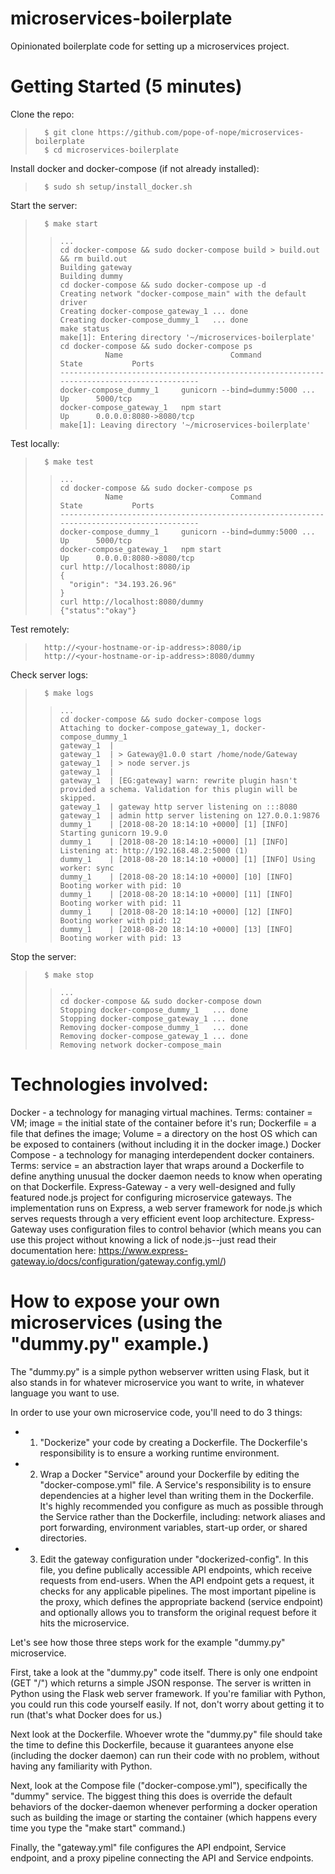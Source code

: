 # microservices-boilerplate
Opinionated boilerplate code for setting up a microservices project.

# Getting Started (5 minutes)
Clone the repo:
> 		$ git clone https://github.com/pope-of-nope/microservices-boilerplate
> 		$ cd microservices-boilerplate

Install docker and docker-compose (if not already installed):
> 		$ sudo sh setup/install_docker.sh

Start the server:
>   	$ make start
>>     ...
>>     cd docker-compose && sudo docker-compose build > build.out && rm build.out
>>     Building gateway
>>     Building dummy
>>     cd docker-compose && sudo docker-compose up -d
>>     Creating network "docker-compose_main" with the default driver
>>     Creating docker-compose_gateway_1 ... done
>>     Creating docker-compose_dummy_1   ... done
>>     make status
>>     make[1]: Entering directory '~/microservices-boilerplate'
>>     cd docker-compose && sudo docker-compose ps
>>               Name                        Command               State           Ports
>>     ------------------------------------------------------------------------------------------
>>     docker-compose_dummy_1     gunicorn --bind=dummy:5000 ...   Up      5000/tcp
>>     docker-compose_gateway_1   npm start                        Up      0.0.0.0:8080->8080/tcp
>>     make[1]: Leaving directory '~/microservices-boilerplate'

Test locally:
>   	$ make test
>>     ...
>>     cd docker-compose && sudo docker-compose ps
>>               Name                        Command               State           Ports
>>     ------------------------------------------------------------------------------------------
>>     docker-compose_dummy_1     gunicorn --bind=dummy:5000 ...   Up      5000/tcp
>>     docker-compose_gateway_1   npm start                        Up      0.0.0.0:8080->8080/tcp
>>     curl http://localhost:8080/ip
>>     {
>>       "origin": "34.193.26.96"
>>     }
>>     curl http://localhost:8080/dummy
>>     {"status":"okay"}

Test remotely:
>  		http://<your-hostname-or-ip-address>:8080/ip
>  		http://<your-hostname-or-ip-address>:8080/dummy

Check server logs:
>   	$ make logs
>>     ...
>>     cd docker-compose && sudo docker-compose logs
>>     Attaching to docker-compose_gateway_1, docker-compose_dummy_1
>>     gateway_1  |
>>     gateway_1  | > Gateway@1.0.0 start /home/node/Gateway
>>     gateway_1  | > node server.js
>>     gateway_1  |
>>     gateway_1  | [EG:gateway] warn: rewrite plugin hasn't provided a schema. Validation for this plugin will be skipped.
>>     gateway_1  | gateway http server listening on :::8080
>>     gateway_1  | admin http server listening on 127.0.0.1:9876
>>     dummy_1    | [2018-08-20 18:14:10 +0000] [1] [INFO] Starting gunicorn 19.9.0
>>     dummy_1    | [2018-08-20 18:14:10 +0000] [1] [INFO] Listening at: http://192.168.48.2:5000 (1)
>>     dummy_1    | [2018-08-20 18:14:10 +0000] [1] [INFO] Using worker: sync
>>     dummy_1    | [2018-08-20 18:14:10 +0000] [10] [INFO] Booting worker with pid: 10
>>     dummy_1    | [2018-08-20 18:14:10 +0000] [11] [INFO] Booting worker with pid: 11
>>     dummy_1    | [2018-08-20 18:14:10 +0000] [12] [INFO] Booting worker with pid: 12
>>     dummy_1    | [2018-08-20 18:14:10 +0000] [13] [INFO] Booting worker with pid: 13

Stop the server:
>   	$ make stop
>>     ...
>>     cd docker-compose && sudo docker-compose down
>>     Stopping docker-compose_dummy_1   ... done
>>     Stopping docker-compose_gateway_1 ... done
>>     Removing docker-compose_dummy_1   ... done
>>     Removing docker-compose_gateway_1 ... done
>>     Removing network docker-compose_main

# Technologies involved:
Docker - a technology for managing virtual machines. Terms: container = VM; image = the initial state of the container before it's run; Dockerfile = a file that defines the image; Volume = a directory on the host OS which can be exposed to containers (without including it in the docker image.)
Docker Compose - a technology for managing interdependent docker containers. Terms: service = an abstraction layer that wraps around a Dockerfile to define anything unusual the docker daemon needs to know when operating on that Dockerfile.
Express-Gateway - a very well-designed and fully featured node.js project for configuring microservice gateways. The implementation runs on Express, a web server framework for node.js which serves requests through a very efficient event loop architecture. Express-Gateway uses configuration files to control behavior (which means you can use this project without knowing a lick of node.js--just read their documentation here: https://www.express-gateway.io/docs/configuration/gateway.config.yml/)

# How to expose your own microservices (using the "dummy.py" example.)
The "dummy.py" is a simple python webserver written using Flask, but it also stands in for whatever microservice you want to write, in whatever language you want to use. 

In order to use your own microservice code, you'll need to do 3 things:
- 1. "Dockerize" your code by creating a Dockerfile. The Dockerfile's responsibility is to ensure a working runtime environment.
- 2. Wrap a Docker "Service" around your Dockerfile by editing the "docker-compose.yml" file. A Service's responsibility is to ensure dependencies at a higher level than writing them in the Dockerfile. It's highly recommended you configure as much as possible through the Service rather than the Dockerfile, including: network aliases and port forwarding, environment variables, start-up order, or shared directories.
- 3. Edit the gateway configuration under "dockerized-config". In this file, you define publically accessible API endpoints, which receive requests from end-users. When the API endpoint gets a request, it checks for any applicable pipelines. The most important pipeline is the proxy, which defines the appropriate backend (service endpoint) and optionally allows you to transform the original request before it hits the microservice.

Let's see how those three steps work for the example "dummy.py" microservice. 

First, take a look at the "dummy.py" code itself. There is only one endpoint (GET "/") which returns a simple JSON response. The server is written in Python using the Flask web server framework. If you're familiar with Python, you could run this code yourself easily. If not, don't worry about getting it to run (that's what Docker does for us.)

Next look at the Dockerfile. Whoever wrote the "dummy.py" file should take the time to define this Dockerfile, because it guarantees anyone else (including the docker daemon) can run their code with no problem, without having any familiarity with Python.

Next, look at the Compose file ("docker-compose.yml"), specifically the "dummy" service. The biggest thing this does is override the default behaviors of the docker-daemon whenever performing a docker operation such as building the image or starting the container (which happens every time you type the "make start" command.)

Finally, the "gateway.yml" file configures the API endpoint, Service endpoint, and a proxy pipeline connecting the API and Service endpoints.
